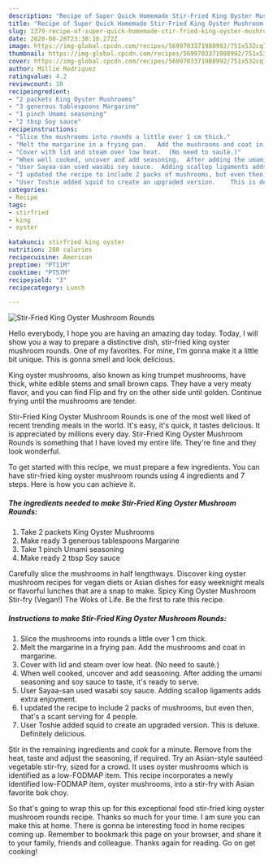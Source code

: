 ```yaml
---
description: "Recipe of Super Quick Homemade Stir-Fried King Oyster Mushroom Rounds"
title: "Recipe of Super Quick Homemade Stir-Fried King Oyster Mushroom Rounds"
slug: 1379-recipe-of-super-quick-homemade-stir-fried-king-oyster-mushroom-rounds
date: 2020-08-28T23:38:16.272Z
image: https://img-global.cpcdn.com/recipes/5699703371988992/751x532cq70/stir-fried-king-oyster-mushroom-rounds-recipe-main-photo.jpg
thumbnail: https://img-global.cpcdn.com/recipes/5699703371988992/751x532cq70/stir-fried-king-oyster-mushroom-rounds-recipe-main-photo.jpg
cover: https://img-global.cpcdn.com/recipes/5699703371988992/751x532cq70/stir-fried-king-oyster-mushroom-rounds-recipe-main-photo.jpg
author: Millie Rodriquez
ratingvalue: 4.2
reviewcount: 10
recipeingredient:
- "2 packets King Oyster Mushrooms"
- "3 generous tablespoons Margarine"
- "1 pinch Umami seasoning"
- "2 tbsp Soy sauce"
recipeinstructions:
- "Slice the mushrooms into rounds a little over 1 cm thick."
- "Melt the margarine in a frying pan.   Add the mushrooms and coat in margarine."
- "Cover with lid and steam over low heat.  (No need to sautè.)"
- "When well cooked, uncover and add seasoning.  After adding the umami seasoning and soy sauce to taste, it&#39;s ready to serve."
- "User Sayaa-san used wasabi soy sauce.  Adding scallop ligaments adds extra enjoyment."
- "I updated the recipe to include 2 packs of mushrooms, but even then, that&#39;s a scant serving for 4 people."
- "User Toshie added squid to create an upgraded version.    This is deluxe.   Definitely delicious."
categories:
- Recipe
tags:
- stirfried
- king
- oyster

katakunci: stirfried king oyster 
nutrition: 280 calories
recipecuisine: American
preptime: "PT11M"
cooktime: "PT57M"
recipeyield: "3"
recipecategory: Lunch

---
```



![Stir-Fried King Oyster Mushroom Rounds](https://img-global.cpcdn.com/recipes/5699703371988992/751x532cq70/stir-fried-king-oyster-mushroom-rounds-recipe-main-photo.jpg)

Hello everybody, I hope you are having an amazing day today. Today, I will show you a way to prepare a distinctive dish, stir-fried king oyster mushroom rounds. One of my favorites. For mine, I'm gonna make it a little bit unique. This is gonna smell and look delicious.

King oyster mushrooms, also known as king trumpet mushrooms, have thick, white edible stems and small brown caps. They have a very meaty flavor, and you can find Flip and fry on the other side until golden. Continue frying until the mushrooms are tender.

Stir-Fried King Oyster Mushroom Rounds is one of the most well liked of recent trending meals in the world. It's easy, it's quick, it tastes delicious. It is appreciated by millions every day. Stir-Fried King Oyster Mushroom Rounds is something that I have loved my entire life. They're fine and they look wonderful.


To get started with this recipe, we must prepare a few ingredients. You can have stir-fried king oyster mushroom rounds using 4 ingredients and 7 steps. Here is how you can achieve it.

<!--inarticleads1-->

##### The ingredients needed to make Stir-Fried King Oyster Mushroom Rounds:

1. Take 2 packets King Oyster Mushrooms
1. Make ready 3 generous tablespoons Margarine
1. Take 1 pinch Umami seasoning
1. Make ready 2 tbsp Soy sauce


Carefully slice the mushrooms in half lengthways. Discover king oyster mushroom recipes for vegan diets or Asian dishes for easy weeknight meals or flavorful lunches that are a snap to make. Spicy King Oyster Mushroom Stir-fry (Vegan!) The Woks of Life. Be the first to rate this recipe. 

<!--inarticleads2-->

##### Instructions to make Stir-Fried King Oyster Mushroom Rounds:

1. Slice the mushrooms into rounds a little over 1 cm thick.
1. Melt the margarine in a frying pan.   Add the mushrooms and coat in margarine.
1. Cover with lid and steam over low heat.  (No need to sautè.)
1. When well cooked, uncover and add seasoning.  After adding the umami seasoning and soy sauce to taste, it&#39;s ready to serve.
1. User Sayaa-san used wasabi soy sauce.  Adding scallop ligaments adds extra enjoyment.
1. I updated the recipe to include 2 packs of mushrooms, but even then, that&#39;s a scant serving for 4 people.
1. User Toshie added squid to create an upgraded version.    This is deluxe.   Definitely delicious.


Stir in the remaining ingredients and cook for a minute. Remove from the heat, taste and adjust the seasoning, if required. Try an Asian-style sautéed vegetable stir-fry, sized for a crowd. It uses oyster mushrooms which is identified as a low-FODMAP item. This recipe incorporates a newly identified low-FODMAP item, oyster mushrooms, into a stir-fry with Asian favorite bok choy. 

So that's going to wrap this up for this exceptional food stir-fried king oyster mushroom rounds recipe. Thanks so much for your time. I am sure you can make this at home. There is gonna be interesting food in home recipes coming up. Remember to bookmark this page on your browser, and share it to your family, friends and colleague. Thanks again for reading. Go on get cooking!
